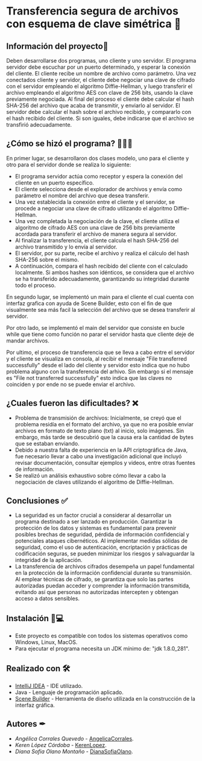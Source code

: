 # Transferencia segura de archivos con esquema de clave simétrica 📲

## Información del proyecto🚀
Deben desarrollarse dos programas, uno cliente y uno servidor. El programa servidor debe escuchar por un puerto determinado, y esperar la conexión del cliente. El cliente recibe un nombre de archivo como parámetro. Una vez conectados cliente y servidor, el cliente debe negociar una clave de cifrado con el servidor empleando el algoritmo Diffie-Hellman, y luego transferir el archivo empleando el algoritmo AES con clave de 256 bits, usando la clave previamente negociada. Al final del proceso el cliente debe calcular el hash SHA-256 del archivo que acaba de transmitir, y enviarlo al servidor. El servidor debe calcular el hash sobre el archivo recibido, y compararlo con el hash recibido del cliente. Si son iguales, debe indicarse que el archivo se transfirió adecuadamente.

## ¿Cómo se hizó el programa? 👩‍💻🦾
En primer lugar, se desarrollaron dos clases modelo, uno para el cliente y otro para el servidor donde se realiza lo siguiente:

* El programa servidor actúa como receptor y espera la conexión del cliente en un puerto específico. 
* El cliente selecciona desde el explorador de archivos y envía como parámetro el nombre del archivo que desea transferir. 
* Una vez establecida la conexión entre el cliente y el servidor, se procede a negociar una clave de cifrado utilizando el algoritmo Diffie-Hellman.
* Una vez completada la negociación de la clave, el cliente utiliza el algoritmo de cifrado AES con una clave de 256 bits previamente acordada para transferir el archivo de manera segura al servidor. 
* Al finalizar la transferencia, el cliente calcula el hash SHA-256 del archivo transmitido y lo envía al servidor.
* El servidor, por su parte, recibe el archivo y realiza el cálculo del hash SHA-256 sobre el mismo. 
* A continuación, compara el hash recibido del cliente con el calculado localmente. Si ambos hashes son idénticos, se considera que el archivo se ha transferido adecuadamente, garantizando su integridad durante todo el proceso.

En segundo lugar, se implementó un main para el cliente el cual cuenta con interfaz grafica con ayuda de Scene Builder, esto con el fin de que visualmente sea más facil la selección del archivo que se desea transferir al servidor.

Por otro lado, se implementó el main del servidor que consiste en bucle while que tiene como función no parar el servidor hasta que cliente deje de mandar archivos.

Por ultimo, el proceso de transferencia que se lleva a cabo entre el servidor y el cliente se visualiza en consola, al recibir el mensaje "File transferred successfully" desde el lado del cliente y servidor esto indica que no hubo problema alguno con la transferencia del arhivo. Sin embargo si el mensaje es "File not transferred successfully" esto indica que las claves no coinciden y por ende no se puede enviar el archivo.

## ¿Cuales fueron las dificultades? ❌
* Problema de transmisión de archivos: Inicialmente, se creyó que el problema residía en el formato del archivo, ya que no era posible enviar archivos en formato de texto plano (txt) al inicio, solo imágenes. Sin embargo, más tarde se descubrió que la causa era la cantidad de bytes que se estaban enviando.
* Debido a nuestra falta de experiencia en la API criptográfica de Java, fue necesario llevar a cabo una investigación adicional que incluyó revisar documentación, consultar ejemplos y videos, entre otras fuentes de información.
* Se realizó un análisis exhaustivo sobre cómo llevar a cabo la negociación de claves utilizando el algoritmo de Diffie-Hellman.

## Conclusiones ✅
* La seguridad es un factor crucial a considerar al desarrollar un programa destinado a ser lanzado en producción. Garantizar la protección de los datos y sistemas es fundamental para prevenir posibles brechas de seguridad, pérdida de información confidencial y potenciales ataques cibernéticos. Al implementar medidas sólidas de seguridad, como el uso de autenticación, encriptación y prácticas de codificación seguras, se pueden minimizar los riesgos y salvaguardar la integridad de la aplicación.
* La transferencia de archivos cifrados desempeña un papel fundamental en la protección de la información confidencial durante su transmisión. Al emplear técnicas de cifrado, se garantiza que solo las partes autorizadas puedan acceder y comprender la información transmitida, evitando así que personas no autorizadas intercepten y obtengan acceso a datos sensibles.

## Instalación 🔧💻
* Este proyecto es compatible con todos los sistemas operativos como Windows, Linux, MacOS.
* Para ejecutar el programa necesita un JDK mínimo de: "jdk 1.8.0_281".
    
## Realizado con 🛠
* [IntelliJ IDEA](https://www.jetbrains.com/es-es/idea/download) - IDE utilizado.
* Java - Lenguaje de programación aplicado.
* [Scene Builder](https://gluonhq.com/products/scene-builder/) - Herramienta de diseño utilizada en la construcción de la interfaz gráfica.

## Autores ✒
* *Angélica Corrales Quevedo* - [AngelicaCorrales](https://github.com/AngelicaCorrales).
* *Keren López Córdoba* - [KerenLopez](https://github.com/KerenLopez).
* *Diana Sofia Olano Montaño* - [DianaSofiaOlano](https://github.com/DianaSofiaOlano).
